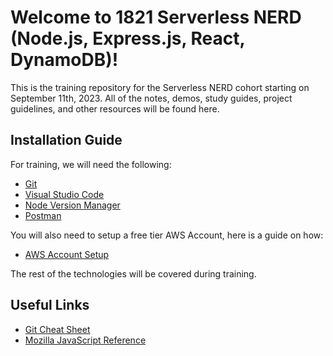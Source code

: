 # Welcome to 1821 Serverless NERD (Node.js, Express.js, React, DynamoDB)!

This is the training repository for the Serverless NERD cohort starting on September 11th, 2023. All of the notes, demos, study guides, project guidelines, and other resources will be found here.

## Installation Guide

For training, we will need the following:

- [Git](https://git-scm.com/download)
- [Visual Studio Code](https://code.visualstudio.com)
- [Node Version Manager](https://github.com/nvm-sh/nvm)
- [Postman](https://www.postman.com)

You will also need to setup a free tier AWS Account, here is a guide on how:

- [AWS Account Setup](https://repost.aws/knowledge-center/create-and-activate-aws-account)

The rest of the technologies will be covered during training.

## Useful Links

- [Git Cheat Sheet](https://i.redd.it/8341g68g1v7y.png)
- [Mozilla JavaScript Reference](https://developer.mozilla.org/en-US/docs/Web/javascript)

